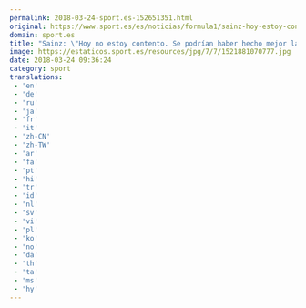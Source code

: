 ```yaml
---
permalink: 2018-03-24-sport.es-152651351.html
original: https://www.sport.es/es/noticias/formula1/sainz-hoy-estoy-contento-podrian-haber-hecho-mejor-las-cosas-6712956?utm_source=rss-noticias&utm_medium=feed&utm_campaign=formula1
domain: sport.es
title: "Sainz: \"Hoy no estoy contento. Se podrían haber hecho mejor las cosas""
image: https://estaticos.sport.es/resources/jpg/7/7/1521881070777.jpg
date: 2018-03-24 09:36:24
category: sport
translations: 
 - 'en'
 - 'de'
 - 'ru'
 - 'ja'
 - 'fr'
 - 'it'
 - 'zh-CN'
 - 'zh-TW'
 - 'ar'
 - 'fa'
 - 'pt'
 - 'hi'
 - 'tr'
 - 'id'
 - 'nl'
 - 'sv'
 - 'vi'
 - 'pl'
 - 'ko'
 - 'no'
 - 'da'
 - 'th'
 - 'ta'
 - 'ms'
 - 'hy'
---
```



